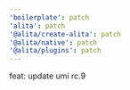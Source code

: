 ```yaml
---
'boilerplate': patch
'alita': patch
'@alita/create-alita': patch
'@alita/native': patch
'@alita/plugins': patch
---
```


feat: update umi rc.9
